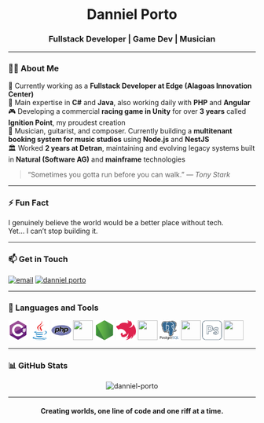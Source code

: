 <h1 align="center">Danniel Porto</h1>
<h3 align="center">Fullstack Developer | Game Dev | Musician</h3>

---

### 👨‍💻 About Me

💼 Currently working as a **Fullstack Developer at Edge (Alagoas Innovation Center)**  
🧠 Main expertise in **C#** and **Java**, also working daily with **PHP** and **Angular**  
🎮 Developing a commercial **racing game in Unity** for over **3 years** called **Ignition Point**, my proudest creation  
🎸 Musician, guitarist, and composer. Currently building a **multitenant booking system for music studios** using **Node.js** and **NestJS**  
🏛️ Worked **2 years at Detran**, maintaining and evolving legacy systems built in **Natural (Software AG)** and **mainframe** technologies  

> “Sometimes you gotta run before you can walk.” — *Tony Stark*

---

### ⚡ Fun Fact
I genuinely believe the world would be a better place without tech.  
Yet… I can’t stop building it.

---

### 📫 Get in Touch

<p align="left">
<a href="mailto:danniel.porto@gmail.com"><img align="center" src="https://cdn-icons-png.flaticon.com/512/732/732200.png" alt="email" height="30" width="30" /></a>
<a href="https://linkedin.com/in/dannielporto" target="blank"><img align="center" src="https://raw.githubusercontent.com/rahuldkjain/github-profile-readme-generator/master/src/images/icons/Social/linked-in-alt.svg" alt="danniel porto" height="30" width="40" /></a>
</p>

---

### 🧰 Languages and Tools

<p align="left">
<a href="https://learn.microsoft.com/dotnet/csharp/" target="_blank" rel="noreferrer"><img src="https://raw.githubusercontent.com/devicons/devicon/master/icons/csharp/csharp-original.svg" width="40" height="40"/></a>
<a href="https://www.java.com" target="_blank" rel="noreferrer"><img src="https://raw.githubusercontent.com/devicons/devicon/master/icons/java/java-original.svg" width="40" height="40"/></a>
<a href="https://www.php.net/" target="_blank" rel="noreferrer"><img src="https://raw.githubusercontent.com/devicons/devicon/master/icons/php/php-original.svg" width="40" height="40"/></a>
<a href="https://angular.io/" target="_blank" rel="noreferrer"><img src="https://angular.io/assets/images/logos/angular/angular.svg" width="40" height="40"/></a>
<a href="https://nodejs.org" target="_blank" rel="noreferrer"><img src="https://raw.githubusercontent.com/devicons/devicon/master/icons/nodejs/nodejs-original.svg" width="40" height="40"/></a>
<a href="https://nestjs.com/" target="_blank" rel="noreferrer"><img src="https://raw.githubusercontent.com/devicons/devicon/master/icons/nestjs/nestjs-plain.svg" width="40" height="40"/></a>
<a href="https://unity.com/" target="_blank" rel="noreferrer"><img src="https://www.vectorlogo.zone/logos/unity3d/unity3d-icon.svg" width="40" height="40"/></a>
<a href="https://www.postgresql.org" target="_blank" rel="noreferrer"><img src="https://raw.githubusercontent.com/devicons/devicon/master/icons/postgresql/postgresql-original-wordmark.svg" width="40" height="40"/></a>
<a href="https://git-scm.com/" target="_blank" rel="noreferrer"><img src="https://www.vectorlogo.zone/logos/git-scm/git-scm-icon.svg" width="40" height="40"/></a>
<a href="https://www.photoshop.com/en" target="_blank" rel="noreferrer"><img src="https://raw.githubusercontent.com/devicons/devicon/master/icons/photoshop/photoshop-line.svg" width="40" height="40"/></a>
<a href="https://www.blender.org/" target="_blank" rel="noreferrer"><img src="https://download.blender.org/branding/community/blender_community_badge_white.svg" width="40" height="40"/></a>
</p>

---

### 📊 GitHub Stats
<p align="center">
  <img src="https://github-readme-stats.vercel.app/api/top-langs?username=danniel-porto&show_icons=true&locale=en&layout=compact" alt="danniel-porto" />
</p>

---

<h4 align="center">Creating worlds, one line of code and one riff at a time.</h4>
